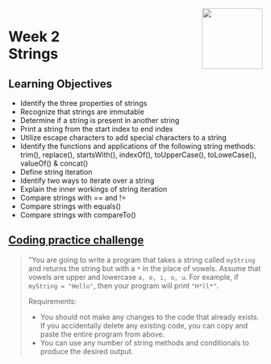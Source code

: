 <a href="../">
  <img src="/img/Java_Basic_Structures_Arrays,_Strings,_and_Files_logo.avif" width="120" align="right">
</a>

# Week 2 <br> Strings

## Learning Objectives
- Identify the three properties of strings
- Recognize that strings are immutable
- Determine if a string is present in another string
- Print a string from the start index to end index
- Utilize escape characters to add special characters to a string
- Identify the functions and applications of the following string methods: trim(), replace(), startsWith(), indexOf(), toUpperCase(), toLoweCase(), valueOf() & concat()
- Define string iteration
- Identify two ways to iterate over a string
- Explain the inner workings of string iteration
- Compare strings with == and !=
- Compare strings with equals()
- Compare strings with compareTo()

## [Coding practice challenge](./LabChallenge.java)

>"You are going to write a program that takes a string called `myString` and returns the string but with a `*` in the place of vowels. Assume that vowels are upper and lowercase `a, e, i, o, u`. For example, if `myString = "Hello"`, then your program will print `"H*ll*"`.
>
>Requirements:
>
>- You should not make any changes to the code that already exists. If you accidentally delete any existing code, you can copy and paste the entire program from above.
>- You can use any number of string methods and conditionals to produce the desired output.

